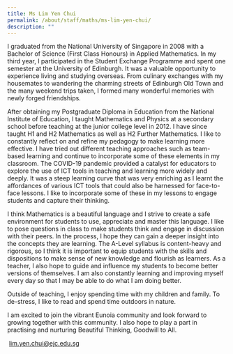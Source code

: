 ```yaml
---
title: Ms Lim Yen Chui
permalink: /about/staff/maths/ms-lim-yen-chui/
description: ""
---
```

I graduated from the National University of Singapore in 2008 with a Bachelor of Science (First Class Honours) in Applied Mathematics. In my third year, I participated in the Student Exchange Programme and spent one semester at the University of Edinburgh. It was a valuable opportunity to experience living and studying overseas. From culinary exchanges with my housemates to wandering the charming streets of Edinburgh Old Town and the many weekend trips taken, I formed many wonderful memories with newly forged friendships.

After obtaining my Postgraduate Diploma in Education from the National Institute of Education, I taught Mathematics and Physics at a secondary school before teaching at the junior college level in 2012. I have since taught H1 and H2 Mathematics as well as H2 Further Mathematics. I like to constantly reflect on and refine my pedagogy to make learning more effective. I have tried out different teaching approaches such as team-based learning and continue to incorporate some of these elements in my classroom. The COVID-19 pandemic provided a catalyst for educators to explore the use of ICT tools in teaching and learning more widely and deeply. It was a steep learning curve that was very enriching as I learnt the affordances of various ICT tools that could also be harnessed for face-to-face lessons. I like to incorporate some of these in my lessons to engage students and capture their thinking.

I think Mathematics is a beautiful language and I strive to create a safe environment for students to use, appreciate and master this language. I like to pose questions in class to make students think and engage in discussion with their peers. In the process, I hope they can gain a deeper insight into the concepts they are learning. The A-Level syllabus is content-heavy and rigorous, so I think it is important to equip students with the skills and dispositions to make sense of new knowledge and flourish as learners. As a teacher, I also hope to guide and influence my students to become better versions of themselves. I am also constantly learning and improving myself every day so that I may be able to do what I am doing better.

Outside of teaching, I enjoy spending time with my children and family. To de-stress, I like to read and spend time outdoors in nature.

I am excited to join the vibrant Eunoia community and look forward to growing together with this community. I also hope to play a part in practising and nurturing Beautiful Thinking, Goodwill to All.

 [lim.yen.chui@ejc.edu.sg](mailto:lim.yen.chui@ejc.edu.sg)